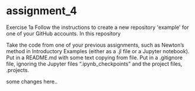 # assignment_4
Exercise 1a
Follow the instructions to create a new repository 'example' for one of your GitHub accounts. In this repository

Take the code from one of your previous assignments, such as Newton’s method in Introductory Examples (either as a .jl file or a Jupyter notebook).
Put in a README.md with some text copying from file.
Put in a .gitignore file, ignoring the Jupyter files “.ipynb_checkpoints” and the project files, .projects.

some changes here..
